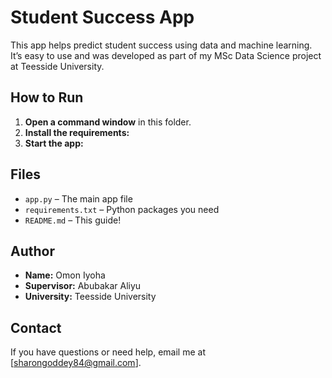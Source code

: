 # Student Success App

This app helps predict student success using data and machine learning.  
It’s easy to use and was developed as part of my MSc Data Science project at Teesside University.

## How to Run

1. **Open a command window** in this folder.
2. **Install the requirements:**
3. **Start the app:**

## Files

- `app.py` – The main app file
- `requirements.txt` – Python packages you need
- `README.md` – This guide!

## Author

- **Name:** Omon Iyoha
- **Supervisor:** Abubakar Aliyu
- **University:** Teesside University

## Contact

If you have questions or need help, email me at [sharongoddey84@gmail.com].

